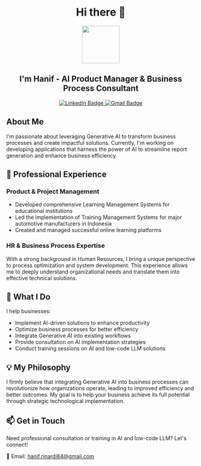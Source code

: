 <div align="center">

# Hi there 👋 

<img src="https://media.giphy.com/media/M9gbBd9nbDrOTu1Mqx/giphy.gif" width="100"/>

## I'm Hanif - AI Product Manager & Business Process Consultant

<div id="badges">
  <a href="your-linkedin-url">
    <img src="https://img.shields.io/badge/LinkedIn-blue?style=for-the-badge&logo=linkedin&logoColor=white" alt="LinkedIn Badge"/>
  </a>
  <a href="mailto:hanif.rinardi84@gmail.com">
    <img src="https://img.shields.io/badge/Gmail-white?style=for-the-badge&logo=gmail&logoColor=red" alt="Gmail Badge"/>
  </a>
</div>

</div>

## About Me

I'm passionate about leveraging Generative AI to transform business processes and create impactful solutions. Currently, I'm working on developing applications that harness the power of AI to streamline report generation and enhance business efficiency.

## 🚀 Professional Experience

### Product & Project Management
- Developed comprehensive Learning Management Systems for educational institutions
- Led the implementation of Training Management Systems for major automotive manufacturers in Indonesia
- Created and managed successful online learning platforms

### HR & Business Process Expertise
With a strong background in Human Resources, I bring a unique perspective to process optimization and system development. This experience allows me to deeply understand organizational needs and translate them into effective technical solutions.

## 🎯 What I Do

I help businesses:
- Implement AI-driven solutions to enhance productivity
- Optimize business processes for better efficiency
- Integrate Generative AI into existing workflows
- Provide consultation on AI implementation strategies
- Conduct training sessions on AI and low-code LLM solutions

## 💡 My Philosophy

I firmly believe that integrating Generative AI into business processes can revolutionize how organizations operate, leading to improved efficiency and better outcomes. My goal is to help your business achieve its full potential through strategic technological implementation.

## 📫 Get in Touch

Need professional consultation or training in AI and low-code LLM? Let's connect!

📧 Email: [hanif.rinardi84@gmail.com](mailto:hanif.rinardi84@gmail.com)
